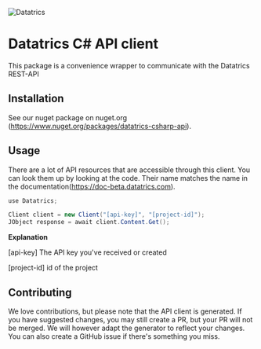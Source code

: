 ![Datatrics](https://www.datatrics.com/wp-content/themes/datatrics/assets/img/logo/logo.png)

# Datatrics C# API client
This package is a convenience wrapper to communicate with the Datatrics REST-API

## Installation
See our nuget package on nuget.org (https://www.nuget.org/packages/datatrics-csharp-api).

## Usage
There are a lot of API resources that are accessible through this client. You can look them up by looking at the code. Their name matches the name in the documentation(https://doc-beta.datatrics.com).

```csharp
use Datatrics;

Client client = new Client("[api-key]", "[project-id]");
JObject response = await client.Content.Get();
```

__Explanation__

[api-key]
The API key you've received or created

[project-id]
id of the project

## Contributing
We love contributions, but please note that the API client is generated. If you have suggested changes, you may still create a PR, but your PR will not be merged. We will however adapt the generator to reflect your changes. You can also create a GitHub issue if there's something you miss.